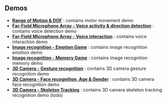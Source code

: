 **Demos**
---
* [**Range of Motion & DOF**](demos/qt_range_of_motion/) : contains motor movement demo
* [**Far-Field Microphone Array - Voice activity & direction detection**](demos/qt_microphone_detection/) : contains voice detection demo
* [**Far-Field Microphone Array - Voice interaction**](demos/qt_microphone_interaction/) : contains voice interaction demo
* [**Image recognition - Emotion Game**](demos/qt_emotion_game/) : contains image recognition emotion demo   
* [**Image recognition - Memory Game**](demos/qt_memory_game/) : contains image recognition memory demo   
* [**3D Camera - Gesture recognition**](demos/qt_gesture_recognition/) : contains 3D camera gesture recognition demo
* [**3D Camera - Face recognition, Age & Gender**](demos/qt_face_recognition/) : contains 3D camera face recognition demo
* [**3D Camera - Skeleton Tracking**](demos/) : contains 3D camera skeleton tracking recognition demo (todo)
